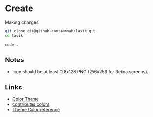 # Create

Making changes

```bash
git clone git@github.com:aamnah/lasik.git
cd lasik

code .
```

Notes
---
- Icon should be at least 128x128 PNG (256x256 for Retina screens).


Links
---
- [Color Theme](https://code.visualstudio.com/api/extension-guides/color-theme#create-a-new-color-theme)
- [contributes.colors](https://code.visualstudio.com/api/references/contribution-points#contributes.colors)
- [Theme Color reference](https://code.visualstudio.com/api/references/theme-color#editor-colors)
